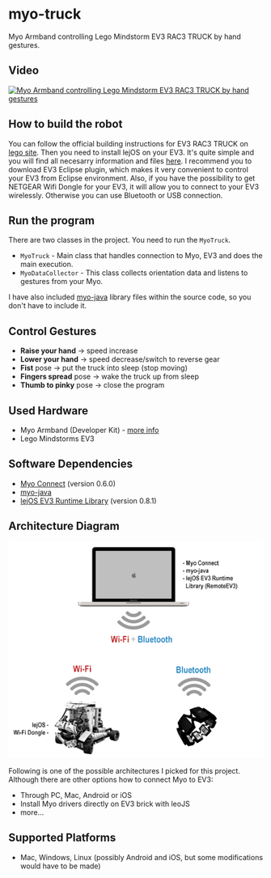 myo-truck
=========

Myo Armband controlling Lego Mindstorm EV3 RAC3 TRUCK by hand gestures.

## Video
[![Myo Armband controlling Lego Mindstorm EV3 RAC3 TRUCK by hand gestures](http://img.youtube.com/vi/LsQ_2EhIpoQ/0.jpg)](http://www.youtube.com/watch?v=LsQ_2EhIpoQ)

## How to build the robot
You can follow the official building instructions for EV3 RAC3 TRUCK on [lego site](http://www.lego.com/en-us/mindstorms/build-a-robot/rac3-truck). Then you need to install lejOS on your EV3. It's quite simple and you will find all necesarry information and files [here](http://www.lejos.org/ev3.php). I recommend you to download EV3 Eclipse plugin, which makes it very convenient to control your EV3 from Eclipse environment. Also, if you have the possibility to get NETGEAR Wifi Dongle for your EV3, it will allow you to connect to your EV3 wirelessly. Otherwise you can use Bluetooth or USB connection.

## Run the program
There are two classes in the project. You need to run the `MyoTruck`.
- `MyoTruck` - Main class that handles connection to Myo, EV3 and does the main execution.
- `MyoDataCollector` - This class collects orientation data and listens to gestures from your Myo.

I have also included [myo-java](https://github.com/NicholasAStuart/myo-java) library files within the source code, so you don't have to include it. 

## Control Gestures
- **Raise your hand** -> speed increase
- **Lower your hand** -> speed decrease/switch to reverse gear
- **Fist** pose -> put the truck into sleep (stop moving)
- **Fingers spread** pose -> wake the truck up from sleep
- **Thumb to pinky** pose -> close the program

## Used Hardware
- Myo Armband (Developer Kit) - [more info](http://www.havlena.net/en/innovations/introducing-myo-a-gesture-control-armband-that-analyzes-muscle-activity/)
- Lego Mindstorms EV3

## Software Dependencies
- [Myo Connect](https://developer.thalmic.com/downloads) (version 0.6.0)
- [myo-java](https://github.com/NicholasAStuart/myo-java) 
- [lejOS EV3 Runtime Library](http://sourceforge.net/projects/lejos/files/lejos-EV3/0.8.1-beta/) (version 0.8.1)

## Architecture Diagram
![Myo Armband controlling Lego Mindstorm EV3 RAC3 TRUCK by hand gestures](https://raw.githubusercontent.com/matoushavlena/myo-truck/master/myo-truck-architecture.png)

Following is one of the possible architectures I picked for this project. Although there are other options how to connect Myo to EV3:
- Through PC, Mac, Android or iOS
- Install Myo drivers directly on EV3 brick with leoJS
- more...

## Supported Platforms
- Mac, Windows, Linux (possibly Android and iOS, but some modifications would have to be made)

